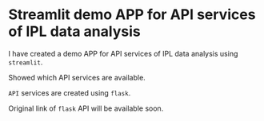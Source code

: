 # Streamlit demo APP for API services of IPL data analysis

I have created a demo APP for API services of IPL data analysis using `streamlit`.

Showed which API services are available.

`API` services are created using `flask`.

Original link of `flask` API will be available soon.
